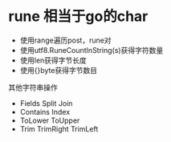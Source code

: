 

# rune 相当于go的char

* 使用range遍历post，rune对
* 使用utf8.RuneCountInString(s)获得字符数量
* 使用len获得字节长度
* 使用{}byte获得字节数目


其他字符串操作
* Fields Split Join
* Contains Index 
* ToLower ToUpper
* Trim TrimRight TrimLeft

